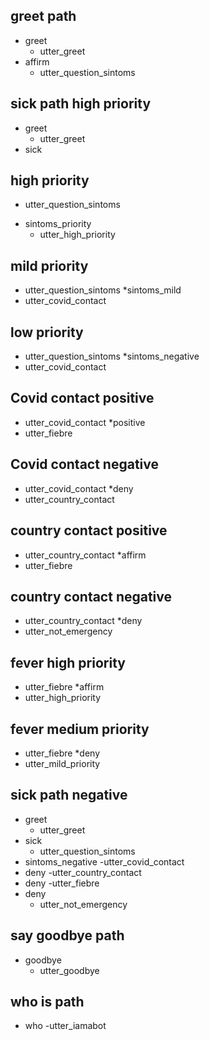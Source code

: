 ## greet path
* greet
  - utter_greet
* affirm
  - utter_question_sintoms

## sick path high priority
* greet
  - utter_greet
* sick

## high priority
  - utter_question_sintoms
* sintoms_priority
  - utter_high_priority

## mild priority
 - utter_question_sintoms
*sintoms_mild
  - utter_covid_contact

## low priority 
  - utter_question_sintoms
*sintoms_negative
  - utter_covid_contact

## Covid contact positive
  - utter_covid_contact
*positive
  - utter_fiebre

## Covid contact negative
  - utter_covid_contact
*deny
 - utter_country_contact

## country contact positive
 - utter_country_contact
*affirm
 - utter_fiebre

## country contact negative
 - utter_country_contact
*deny
 - utter_not_emergency

## fever high priority
 - utter_fiebre
*affirm
 - utter_high_priority

## fever medium priority
 - utter_fiebre
*deny
 - utter_mild_priority

## sick path negative
* greet
  - utter_greet
* sick
  - utter_question_sintoms
* sintoms_negative
  -utter_covid_contact
* deny
  -utter_country_contact
* deny
 -utter_fiebre
* deny
  - utter_not_emergency

## say goodbye path
* goodbye
  - utter_goodbye

## who is path
* who
  -utter_iamabot


